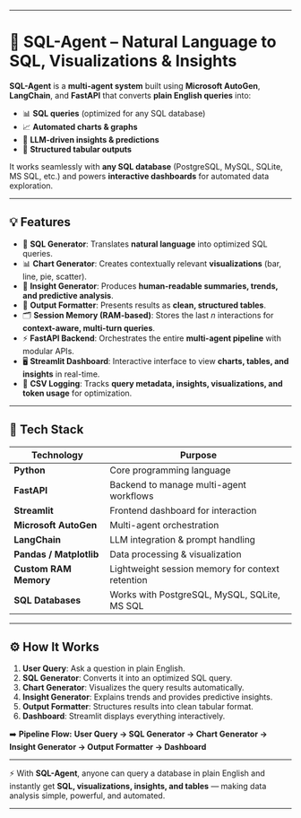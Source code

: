 
---

# 🧠 SQL-Agent – Natural Language to SQL, Visualizations & Insights

**SQL-Agent** is a **multi-agent system** built using **Microsoft AutoGen**, **LangChain**, and **FastAPI** that converts **plain English queries** into:

* 📊 **SQL queries** (optimized for any SQL database)
* 📈 **Automated charts & graphs**
* 🧠 **LLM-driven insights & predictions**
* 📄 **Structured tabular outputs**

It works seamlessly with **any SQL database** (PostgreSQL, MySQL, SQLite, MS SQL, etc.) and powers **interactive dashboards** for automated data exploration.

---

## 💡 Features

* 📝 **SQL Generator**:
  Translates **natural language** into optimized SQL queries.
* 📊 **Chart Generator**:
  Creates contextually relevant **visualizations** (bar, line, pie, scatter).
* 🧠 **Insight Generator**:
  Produces **human-readable summaries, trends, and predictive analysis**.
* 📄 **Output Formatter**:
  Presents results as **clean, structured tables**.
* 🗂️ **Session Memory (RAM-based)**:
  Stores the last *n* interactions for **context-aware, multi-turn queries**.
* ⚡ **FastAPI Backend**:
  Orchestrates the entire **multi-agent pipeline** with modular APIs.
* 🖥️ **Streamlit Dashboard**:
  Interactive interface to view **charts, tables, and insights** in real-time.
* 📑 **CSV Logging**:
  Tracks **query metadata, insights, visualizations, and token usage** for optimization.

---

## 🧱 Tech Stack

| Technology              | Purpose                                          |
| ----------------------- | ------------------------------------------------ |
| **Python**              | Core programming language                        |
| **FastAPI**             | Backend to manage multi-agent workflows          |
| **Streamlit**           | Frontend dashboard for interaction               |
| **Microsoft AutoGen**   | Multi-agent orchestration                        |
| **LangChain**           | LLM integration & prompt handling                |
| **Pandas / Matplotlib** | Data processing & visualization                  |
| **Custom RAM Memory**   | Lightweight session memory for context retention |
| **SQL Databases**       | Works with PostgreSQL, MySQL, SQLite, MS SQL     |

---

## ⚙️ How It Works

1. **User Query**: Ask a question in plain English.
2. **SQL Generator**: Converts it into an optimized SQL query.
3. **Chart Generator**: Visualizes the query results automatically.
4. **Insight Generator**: Explains trends and provides predictive insights.
5. **Output Formatter**: Structures results into clean tabular format.
6. **Dashboard**: Streamlit displays everything interactively.

➡️ **Pipeline Flow:**
**User Query → SQL Generator → Chart Generator → Insight Generator → Output Formatter → Dashboard**

---

⚡ With **SQL-Agent**, anyone can query a database in plain English and instantly get **SQL, visualizations, insights, and tables** — making data analysis simple, powerful, and automated.

---

